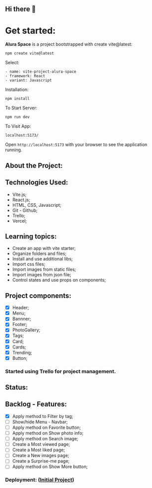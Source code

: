 ## Hi there 👋

# Get started:

**Alura Space** is a project bootstrapped with create vite@latest:

```
npm create vite@latest
```

Select:

```
- name: vite-project-alura-space
- framework: React
- variant: Javascript
```

Installation:

`npm install`

To Start Server:

`npm run dev`

To Visit App:

`localhost:5173/`

Open `http://localhost:5173` with your browser to see the application running.

## About the Project:

## Technologies Used:

- Vite.js;
- React.js;
- HTML, CSS, Javascript;
- Git - Github;
- Trello;
- Vercel;

## Learning topics:

- Create an app with vite starter;
- Organize folders and files;
- Install and use additional libs;
- Import css files;
- Import images from static files;
- Import images from json file;
- Control states and use props on components;

## Project components:

- [x] Header;
- [x] Menu;
- [x] Bannner;
- [x] Footer;
- [x] PhotoGallery;
- [x] Tags;
- [x] Card;
- [x] Cards;
- [x] Trending;
- [x] Button;

### Started using Trello for project management.

## Status:

## Backlog - Features:

- [x] Apply method to Filter by tag;
- [ ] Show/hide Menu - Navbar;
- [ ] Apply method on Favorite button;
- [ ] Apply method on Show photo info;
- [ ] Apply method on Search image;
- [ ] Create a Most viewed page;
- [ ] Create a Most liked page;
- [ ] Create a New images page;
- [ ] Create a Surprise-me page;
- [ ] Apply method on Show More button;

### Deployment: ([Initial Project](https://vite-project-alura-space.vercel.app/))

